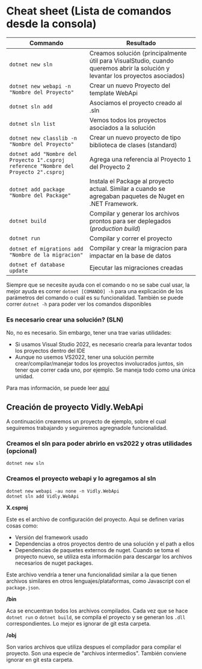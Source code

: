 # Cheat sheet (Lista de comandos desde la consola)

Commando | Resultado
------------ | -------------
`dotnet new sln` | Creamos solución (principalmente útil para VisualStudio, cuando queremos abrir la solución y levantar los proyectos asociados)
`dotnet new webapi -n "Nombre del Proyecto"` | Crear un nuevo Proyecto del template WebApi
`dotnet sln add` | Asociamos el proyecto creado al .sln
`dotnet sln list` | Vemos todos los proyectos asociados a la solución
`dotnet new classlib -n "Nombre del Proyecto"` | Crear un nuevo proyecto de tipo biblioteca de clases (standard)
`dotnet add "Nombre del Proyecto 1".csproj reference "Nombre del Proyecto 2".csproj` | Agrega una referencia al Proyecto 1 del Proyecto 2
`dotnet add package "Nombre del Package"` | Instala el Package al proyecto actual. Similar a cuando se agregaban paquetes de Nuget en .NET Framework.
`dotnet build` | Compilar y generar los archivos prontos para ser deplegados (_production build_)
`dotnet run` | Compilar y correr el proyecto
`dotnet ef migrations add "Nombre de la migracion"` | Compilar y crear la migracion para impactar en la base de datos
`dotnet ef database update` | Ejecutar las migraciones creadas

Siempre que se necesite ayuda con el comando o no se sabe cual usar, la mejor ayuda es correr `dotnet [COMANDO] -h` para una explicación de los parámetros del comando o cuál es su funcionalidad. También se puede correr `dotnet -h` para poder ver los comandos disponibles

### Es necesario crear una solución? (SLN)

No, no es necesario. Sin embargo, tener una trae varias utilidades:
* Si usamos Visual Studio 2022, es necesario crearla para levantar todos los proyectos dentro del IDE
* Aunque no usemos VS2022, tener una solución permite crear/compilar/manejar todos los proyectos involucrados juntos, sin tener que correr cada uno, por ejemplo. Se maneja todo como una única unidad.

Para mas información, se puede leer [aquí](https://stackoverflow.com/questions/42730877/net-core-when-to-use-dotnet-new-sln)

## Creación de proyecto Vidly.WebApi

A continuación crearemos un proyecto de ejemplo, sobre el cual seguiremos trabajando y seguiremos agregnadole funcionalidad.

### Creamos el sln para poder abrirlo en vs2022 y otras utilidades (opcional)

```
dotnet new sln
```

### Creamos el proyecto webapi y lo agregamos al sln
```
dotnet new webapi -au none -n Vidly.WebApi
dotnet sln add Vidly.WebApi
```

**X.csproj**

Este es el archivo de configuración del proyecto. Aqui se definen varias cosas como: 

* Versión del framework usado
* Dependencias a otros proyectos dentro de una solución y el path a ellos
* Dependencias de paquetes externos de nuget. Cuando se toma el proyecto nuevo, se utiliza esta información para descargar los archivos necesarios de nuget packages. 

Este archivo vendría a tener una funcionalidad similar a la que tienen archivos similares en otros lenguajes/plataformas, como Javascript con el `package.json`.

**/bin** 

Aca se encuentran todos los archivos compilados. Cada vez que se hace `dotnet run` o `dotnet build`, se compila el proyecto y se generan los `.dll` correspondientes. Lo mejor es ignorar de git esta carpeta.

**/obj**

Son varios archivos que utiliza despues el compilador para compilar el proyecto. Son una especie de "archivos intermedios". También conviene ignorar en git esta carpeta.






